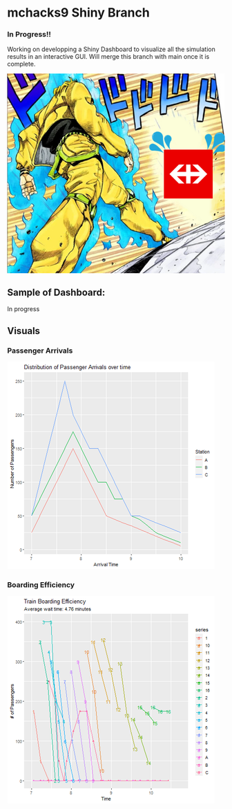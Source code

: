 # mchacks9  Shiny Branch

### In Progress!!
Working on developping a Shiny Dashboard to visualize all the simulation results in an interactive GUI.
Will merge this branch with main once it is complete. 

![Dio v. SBB](https://github.com/aosakwe/mchacks9/blob/main/visuals/SBB_DIO.png)

## Sample of Dashboard:
In progress

## Visuals
### Passenger Arrivals
![Plot of Passenger Arrivals](https://github.com/aosakwe/mchacks9/blob/main/visuals/passenger_plot.png)

### Boarding Efficiency
![Plot of Boarding Efficiency](https://github.com/aosakwe/mchacks9/blob/main/visuals/best_result_plot26Jan2022.png)



